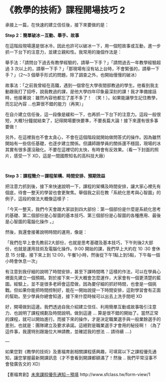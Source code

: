 # 《教學的技術》課程開場技巧 2 

<p>承接上一篇，在快速的建立信任後，接下來要做的是：</p>
<p><strong>Step 2</strong><strong>：簡單破冰－互動、舉手、故事</strong></p>
<p>在這階段現場還是很冰冷，因此也許可以破冰一下，用一個短故事或互動，進一步抓一下台下的注意力，並建立親和性。我常用的幾個作法是：</p>
<p>舉手法：「請問台下過去有教學經驗的，請舉一下手？」「請問過去一年教學經驗超過 3 次以上的，請舉一下手？」「那現場有沒有站上台時，不會緊張的，請舉一下手？」（2～3 個舉手形式的問題，除了調查之外，也開始慢慢的破冰）</p>
<p>故事法：「之前我曾經在高鐵，遇到一個曾在大學夜間部教過的學生。他看到我主動跟我打了招呼，說我教過的課，是他大學四年印象最深刻的課！我才準備接話時，他接著說：雖然內容他都忘了差不多了！ （笑！）。如果能讓學生記住教學，而忘記內容 …也算很不錯的能力（再笑）」</p>
<p>在自介建立信任後，這一段像是緩和一下，也再抓一下台下的注意力。這段一般很短，大概1分鐘就結束了，記得開場要快要準，不要長篇大論！接下來還有很多事要做！</p>
<p>另外，在這裡我也不會太貪心，不會在這個階段就開始做問答式的操作。因為雖然開始有一些信任基礎，也逐步建立關係。但講師跟學員的關係還不穩固，現場的冰其實有很多還沒融化。不要在這裡切的太快，有時會有反效果。（看一下封面的照片，感受一下 XD，這是一間國際知名的高科技大廠）</p>
<p> </p>
<p><strong>Step 3</strong><strong>：課程簡介－課程架構、時間安排、預期效益</strong></p>
<p>把注意力抓到後，接下來快速說明一下，課程的架構及時間安排，讓大家心裡先有個底，待會一整天的學習也會更聚焦。舉個我之前在教「系統化思考與心智圖」的例子，這段的做法大概像這樣子：</p>
<p>「今天一整天，我們今天會跟大家談到四大部份：第一個部份是什麼是系統化思考的基礎、第二個部份是心智圖的基本技巧、第三個部份是心智圖的各種應用、最後是心智圖的電腦化操作 。」</p>
<p>然後，我還會接著說明時間的運用，像是：</p>
<p>「我們在早上會先教前2大部份，也就是思考基礎及基本技巧，下午則後2大部份，也就是運用技術及電腦化操作。9:00 開始的課，我們早上大約在 10 :30 會休息 15 分鐘，接下來上到 12:00，午餐1小時，然後從下午1點上到5點，下午每一個小時會休息一次」</p>
<p>有注意到我仔細的說明了時間安排，甚至下課時間嗎？這樣的作法，可以在學員心裡面先建立一個預期。對於接下來一天大概會怎麼運作，大家會有一個更清楚的藍圖。經驗上，並不是很多老師會這麼做，因為要仔細的抓好時間，也會是一個挑戰。但如果你能把時間控制好，能在一開始說提一下時間安排，這對學習會有正面的幫助。至少學員你總會知道，接下來什麼時候可以出去上洗手間吧 XD</p>
<p>好，開場做到這邊。我們透過自我介紹建立信任、利用簡單互動或故事吸引注意力、也說明了課程規劃及時間說明。做到這邊 … 算是很不錯的開始了。當然正常的課程，就可以開始進行。而接下來的操作，才是決定職業選手與一般業餘選手的差別，也就是：團隊建立及要求承諾。這絕對是職業選手才會用的秘技啊！（為了這件事，我還特別跟幾位大神請教，並確認我的想法 … 請待續 ….)</p>
<p>—</p>
<p>如果您對《教學的技術》及憲福育創相關課程感興趣，可填寫以下之課程優先通知，讓您掌握最新開課訊息（才不會看到開課都額滿了！然後 .. 我們平常沒事不會發廣告文的 XD）</p>
<p>【憲福育創】<a href="http://www.sfclass.tw/form-view/1">未來課程優先通知－預填</a> http://www.sfclass.tw/form-view/1</p>